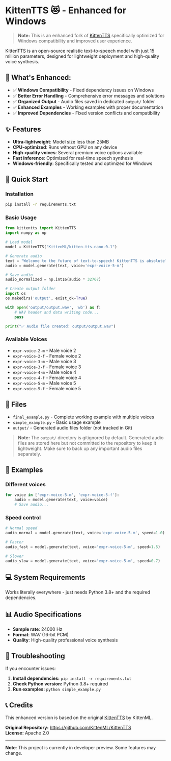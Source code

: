 # KittenTTS 😻 - Enhanced for Windows

> **Note:** This is an enhanced fork of [KittenTTS](https://github.com/KittenML/KittenTTS) specifically optimized for Windows compatibility and improved user experience.

KittenTTS is an open-source realistic text-to-speech model with just 15 million parameters, designed for lightweight deployment and high-quality voice synthesis.

## 🚀 **What's Enhanced:**

- ✅ **Windows Compatibility** - Fixed dependency issues on Windows
- ✅ **Better Error Handling** - Comprehensive error messages and solutions
- ✅ **Organized Output** - Audio files saved in dedicated `output/` folder
- ✅ **Enhanced Examples** - Working examples with proper documentation
- ✅ **Improved Dependencies** - Fixed version conflicts and compatibility

## ✨ Features

- **Ultra-lightweight**: Model size less than 25MB
- **CPU-optimized**: Runs without GPU on any device
- **High-quality voices**: Several premium voice options available
- **Fast inference**: Optimized for real-time speech synthesis
- **Windows-friendly**: Specifically tested and optimized for Windows

## 🚀 Quick Start

### Installation

```bash
pip install -r requirements.txt
```

### Basic Usage

```python
from kittentts import KittenTTS
import numpy as np

# Load model
model = KittenTTS("KittenML/kitten-tts-nano-0.1")

# Generate audio
text = "Welcome to the future of text-to-speech! KittenTTS is absolutely incredible - it's fast, lightweight, and produces crystal clear audio quality. This revolutionary AI model is changing the game with just 15 million parameters. Amazing technology!"
audio = model.generate(text, voice='expr-voice-5-m')

# Save audio
audio_normalized = np.int16(audio * 32767)

# Create output folder
import os
os.makedirs('output', exist_ok=True)

with open('output/output.wav', 'wb') as f:
    # WAV header and data writing code...
    pass

print("✅ Audio file created: output/output.wav")
```

### Available Voices

- `expr-voice-2-m` - Male voice 2
- `expr-voice-2-f` - Female voice 2  
- `expr-voice-3-m` - Male voice 3
- `expr-voice-3-f` - Female voice 3
- `expr-voice-4-m` - Male voice 4
- `expr-voice-4-f` - Female voice 4
- `expr-voice-5-m` - Male voice 5
- `expr-voice-5-f` - Female voice 5

## 📁 Files

- `final_example.py` - Complete working example with multiple voices
- `simple_example.py` - Basic usage example
- `output/` - Generated audio files folder (not tracked in Git)

> **Note:** The `output/` directory is gitignored by default. Generated audio files are stored here but not committed to the repository to keep it lightweight. Make sure to back up any important audio files separately.

## 🎯 Examples

### Different voices
```python
for voice in ['expr-voice-5-m', 'expr-voice-5-f']:
    audio = model.generate(text, voice=voice)
    # Save audio...
```

### Speed control
```python
# Normal speed
audio_normal = model.generate(text, voice='expr-voice-5-m', speed=1.0)

# Faster
audio_fast = model.generate(text, voice='expr-voice-5-m', speed=1.5)

# Slower
audio_slow = model.generate(text, voice='expr-voice-5-m', speed=0.7)
```

## 💻 System Requirements

Works literally everywhere - just needs Python 3.8+ and the required dependencies.

## 📊 Audio Specifications

- **Sample rate**: 24000 Hz
- **Format**: WAV (16-bit PCM)
- **Quality**: High-quality professional voice synthesis

## 🔧 Troubleshooting

If you encounter issues:

1. **Install dependencies:** `pip install -r requirements.txt`
2. **Check Python version:** Python 3.8+ required
3. **Run examples:** `python simple_example.py`

## 📞 Credits

This enhanced version is based on the original [KittenTTS](https://github.com/KittenML/KittenTTS) by KittenML.

**Original Repository:** https://github.com/KittenML/KittenTTS  
**License:** Apache 2.0

---

**Note**: This project is currently in developer preview. Some features may change.

